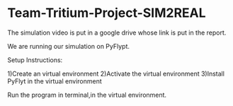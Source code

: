 # Team-Tritium-Project-SIM2REAL

The simulation video is put in a google drive whose link is put in the report.

We are running our simulation on PyFlypt.

Setup Instructions:

1)Create an virtual environment
2)Activate the virtual environment
3)Install PyFlyt in the virtual environment

Run the program in terminal,in the virtual environment.


